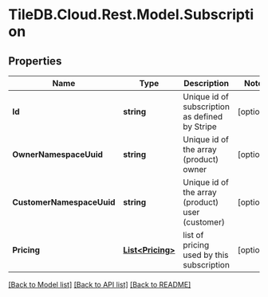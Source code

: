 
# TileDB.Cloud.Rest.Model.Subscription

## Properties

Name | Type | Description | Notes
------------ | ------------- | ------------- | -------------
**Id** | **string** | Unique id of subscription as defined by Stripe | [optional] 
**OwnerNamespaceUuid** | **string** | Unique id of the array (product) owner | [optional] 
**CustomerNamespaceUuid** | **string** | Unique id of the array (product) user (customer) | [optional] 
**Pricing** | [**List&lt;Pricing&gt;**](Pricing.md) | list of pricing used by this subscription | [optional] 

[[Back to Model list]](../README.md#documentation-for-models)
[[Back to API list]](../README.md#documentation-for-api-endpoints)
[[Back to README]](../README.md)

